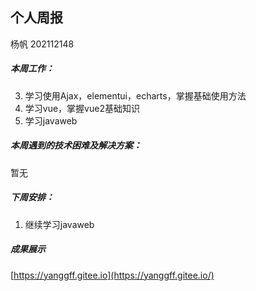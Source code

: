 ## 个人周报

杨帆 202112148

##### 本周工作：

3. 学习使用Ajax，elementui，echarts，掌握基础使用方法
2. 学习vue，掌握vue2基础知识
3. 学习javaweb

##### 本周遇到的技术困难及解决方案：

暂无

##### 下周安排：

1. 继续学习javaweb

##### 成果展示

 [https://yanggff.gitee.io](https://yanggff.gitee.io/)